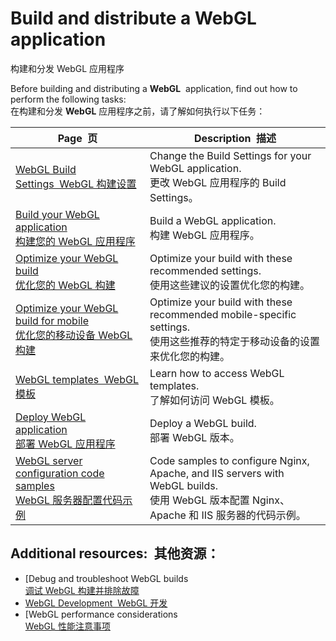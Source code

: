 

# Build and distribute a WebGL application  
构建和分发 WebGL 应用程序

Before building and distributing a **WebGL**[](https://docs.unity3d.com/2022.3/Documentation/Manual/webgl-gettingstarted.html) [](https://docs.unity3d.com/2022.3/Documentation/Manual/Glossary.html#WebGL) application, find out how to perform the following tasks:  
在构建和分发 **WebGL** 应用程序之前，请了解如何执行以下任务：

|**Page  页**|**Description  描述**|
|---|---|
|[WebGL Build Settings  WebGL 构建设置](https://docs.unity3d.com/2022.3/Documentation/Manual/web-build-settings.html)|Change the Build Settings for your WebGL application.  <br>更改 WebGL 应用程序的 Build Settings。|
|[Build your WebGL application  <br>构建您的 WebGL 应用程序](https://docs.unity3d.com/2022.3/Documentation/Manual/webgl-building.html)|Build a WebGL application.  <br>构建 WebGL 应用程序。|
|[Optimize your WebGL build  <br>优化您的 WebGL 构建](https://docs.unity3d.com/2022.3/Documentation/Manual/web-optimization.html)|Optimize your build with these recommended settings.  <br>使用这些建议的设置优化您的构建。|
|[Optimize your WebGL build for mobile  <br>优化您的移动设备 WebGL 构建](https://docs.unity3d.com/2022.3/Documentation/Manual/web-optimization-mobile.html)|Optimize your build with these recommended mobile-specific settings.  <br>使用这些推荐的特定于移动设备的设置来优化您的构建。|
|[WebGL templates  WebGL 模板](https://docs.unity3d.com/2022.3/Documentation/Manual/webgl-templates.html)|Learn how to access WebGL templates.  <br>了解如何访问 WebGL 模板。|
|[Deploy WebGL application  <br>部署 WebGL 应用程序](https://docs.unity3d.com/2022.3/Documentation/Manual/webgl-deploying.html)|Deploy a WebGL build.  <br>部署 WebGL 版本。|
|[WebGL server configuration code samples  <br>WebGL 服务器配置代码示例](https://docs.unity3d.com/2022.3/Documentation/Manual/webgl-server-configuration-code-samples.html)|Code samples to configure Nginx, Apache, and IIS servers with WebGL builds.  <br>使用 WebGL 版本配置 Nginx、Apache 和 IIS 服务器的代码示例。|

## Additional resources:  其他资源：
- [Debug and troubleshoot WebGL builds  
    [调试 WebGL 构建并排除故障](https://docs.unity3d.com/2022.3/Documentation/Manual/webgl-debugging.html)
- [WebGL Development  WebGL 开发](https://docs.unity3d.com/2022.3/Documentation/Manual/webgl-develop.html)
- [WebGL performance considerations  
    [WebGL 性能注意事项](https://docs.unity3d.com/2022.3/Documentation/Manual/webgl-performance.html)